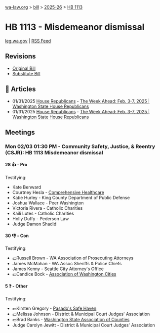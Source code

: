 [wa-law.org](/) > [bill](/bill/) > [2025-26](/bill/2025-26/) > [HB 1113](/bill/2025-26/hb/1113/)

# HB 1113 - Misdemeanor dismissal
[leg.wa.gov](https://app.leg.wa.gov/billsummary?BillNumber=1113&Year=2025&Initiative=false) | [RSS Feed](./rss.xml)

## Revisions
* [Original Bill](1/)
* [Substitute Bill](S/)

## 📰 Articles
* 01/31/2025 [House Republicans](/org/house_republicans/) - [The Week Ahead: Feb. 3-7, 2025 | Washington State House Republicans](http://houserepublicans.wa.gov/week/the-week-ahead-feb-3-7-2025/#:~:text=HB%201113)
* 01/31/2025 [House Republicans](/org/house_republicans/) - [The Week Ahead: Feb. 3-7, 2025 | Washington State House Republicans](https://houserepublicans.wa.gov/week/the-week-ahead-feb-3-7-2025/#:~:text=HB%201113)

## Meetings
### Mon 02/03 01:30 PM - Community Safety, Justice, & Reentry (CSJR): HB 1113 Misdemeanor dismissal
#### 28 👍 - Pro
Testifying:
* Kate Benward
* Courtney Hesla - [Comprehensive Healthcare](/org/comprehensive_healthcare/)
* Katie Hurley - King County Department of Public Defense
* Joshua Wallace - Peer Washington
* Victoria Rivera - Catholic Charities
* Kaili Lutes - Catholic Charities
* Holly Duffy - Pederson Law
* Judge Damon Shadid

#### 30 👎 - Con
Testifying:
* 💵Russell Brown - WA Association of Prosecuting Attorneys
* James McMahan - WA Assoc Sheriffs & Police Chiefs
* James Kenny - Seattle City Attorney's Office
* 💵Candice Bock - [Association of Washington Cities](/org/association_of_washington_cities/)

#### 5 ❓ - Other
Testifying:
* 💵Kirsten Gregory - [Pasado's Safe Haven](/org/pasado's_safe_haven/)
* 💵Melissa Johnson - District & Municipal Court Judges' Association
* 💵Brad Banks - [Washington State Association of Counties](/org/washington_state_association_of_counties/)
* Judge Carolyn Jewitt - District & Municipal Court Judges' Association
